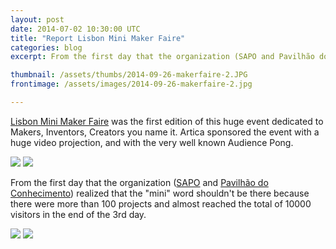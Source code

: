 ```yaml
---
layout: post
date: 2014-07-02 10:30:00 UTC
title: "Report Lisbon Mini Maker Faire"
categories: blog
excerpt: From the first day that the organization (SAPO and Pavilhão do Conhecimento) realized that the "mini" word shouldn't be there because there were more than 100 projects and almost reached the total of 10000 visitors in the end of the 3rd day.

thumbnail: /assets/thumbs/2014-09-26-makerfaire-2.JPG
frontimage: /assets/images/2014-09-26-makerfaire-2.jpg

---
```

<a href="http://makerfairelisbon.com/pt/">Lisbon Mini Maker Faire</a> was the first edition of this huge event dedicated to Makers, Inventors, Creators you name it.
Artica sponsored the event with a huge video projection, and with the very well known Audience Pong.

<img class="postimage" src="/assets/images/2014-09-26-makerfaire-2.JPG"/>

<img class="postimage" src="/assets/images/2014-09-26-makerfaire-3.JPG"/>

From the first day that the organization (<a href="http://www.sapo.pt/">SAPO</a> and <a href="http://www.pavconhecimento.pt/home/">Pavilhão do Conhecimento</a>) realized that the "mini" word shouldn't be there because there were more than 100 projects and almost reached the total of 10000 visitors in the end of the 3rd day.

<img class="postimage" src="/assets/images/2014-09-26-makerfaire-4.JPG"/>

<img class="postimage" src="/assets/images/2014-09-26-makerfaire-5.JPG"/>

 
